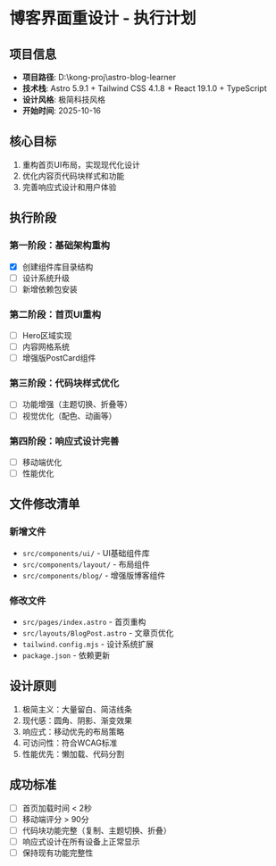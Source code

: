 # 博客界面重设计 - 执行计划

## 项目信息
- **项目路径**: D:\kong-proj\astro-blog-learner
- **技术栈**: Astro 5.9.1 + Tailwind CSS 4.1.8 + React 19.1.0 + TypeScript
- **设计风格**: 极简科技风格
- **开始时间**: 2025-10-16

## 核心目标
1. 重构首页UI布局，实现现代化设计
2. 优化内容页代码块样式和功能
3. 完善响应式设计和用户体验

## 执行阶段

### 第一阶段：基础架构重构
- [x] 创建组件库目录结构
- [ ] 设计系统升级
- [ ] 新增依赖包安装

### 第二阶段：首页UI重构
- [ ] Hero区域实现
- [ ] 内容网格系统
- [ ] 增强版PostCard组件

### 第三阶段：代码块样式优化
- [ ] 功能增强（主题切换、折叠等）
- [ ] 视觉优化（配色、动画等）

### 第四阶段：响应式设计完善
- [ ] 移动端优化
- [ ] 性能优化

## 文件修改清单

### 新增文件
- `src/components/ui/` - UI基础组件库
- `src/components/layout/` - 布局组件
- `src/components/blog/` - 增强版博客组件

### 修改文件
- `src/pages/index.astro` - 首页重构
- `src/layouts/BlogPost.astro` - 文章页优化
- `tailwind.config.mjs` - 设计系统扩展
- `package.json` - 依赖更新

## 设计原则
1. 极简主义：大量留白、简洁线条
2. 现代感：圆角、阴影、渐变效果
3. 响应式：移动优先的布局策略
4. 可访问性：符合WCAG标准
5. 性能优先：懒加载、代码分割

## 成功标准
- [ ] 首页加载时间 < 2秒
- [ ] 移动端评分 > 90分
- [ ] 代码块功能完整（复制、主题切换、折叠）
- [ ] 响应式设计在所有设备上正常显示
- [ ] 保持现有功能完整性